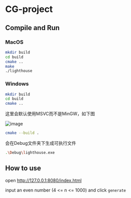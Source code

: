 # CG-project

## Compile and Run
### MacOS

```bash
mkdir build
cd build
cmake ..
make
./lighthouse
```
### Windows
```bash
mkdir build
cd build
cmake ..
```

这里会默认使用MSVC而不是MinGW，如下图

![image](https://github.com/jxt14/CG-project/tree/generation/image/screenshot.png)

```bash
cmake --build .
```

会在Debug文件夹下生成可执行文件

```bash
.\Debug\lighthouse.exe
```




## How to use
open http://127.0.0.1:8080/index.html

input an even number (4 <= n <= 1000) and click `generate`




